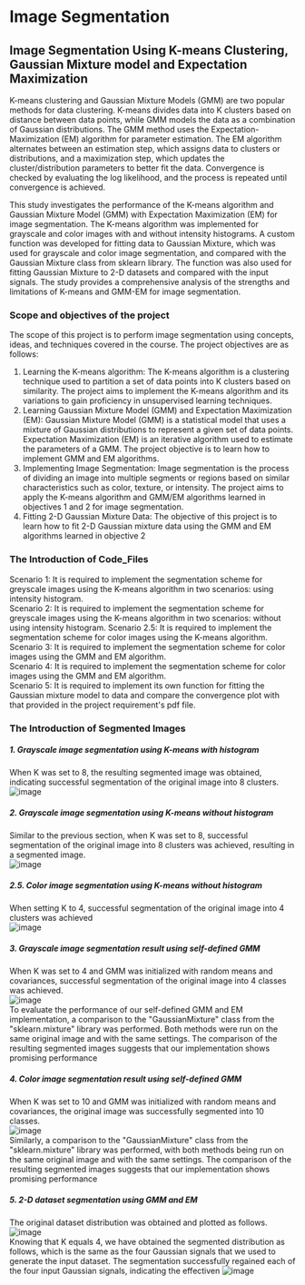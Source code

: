 # Image Segmentation 
## Image Segmentation Using K-means Clustering, Gaussian Mixture model and Expectation Maximization
K-means clustering and Gaussian Mixture Models (GMM) are two popular methods for data clustering. K-means divides data into K clusters based on distance between data points, while GMM models the data as a combination of Gaussian distributions. The GMM method uses the Expectation-Maximization (EM) algorithm for parameter estimation. The EM algorithm alternates between an estimation step, which assigns data to clusters or distributions, and a maximization step, which updates the cluster/distribution parameters to better fit the data. Convergence is checked by evaluating the log likelihood, and the process is repeated until convergence is achieved. 

This study investigates the performance of the K-means algorithm and Gaussian Mixture Model (GMM) with Expectation Maximization (EM) for image segmentation. The K-means 
algorithm was implemented for grayscale and color images with and without intensity histograms. A custom function was developed for fitting data to Gaussian Mixture, which was used for grayscale and color image segmentation, and compared with the Gaussian Mixture class from sklearn library. The function was also used for fitting Gaussian Mixture to 2-D datasets and compared with the input signals. The study provides a comprehensive analysis of the strengths and limitations of K-means and GMM-EM for image segmentation.

### Scope and objectives of the project
The scope of this project is to perform image segmentation using concepts, ideas, and 
techniques covered in the course. The project objectives are as follows:
1) Learning the K-means algorithm: The K-means algorithm is a clustering technique used to 
partition a set of data points into K clusters based on similarity. The project aims to implement 
the K-means algorithm and its variations to gain proficiency in unsupervised learning 
techniques.
2) Learning Gaussian Mixture Model (GMM) and Expectation Maximization (EM): Gaussian 
Mixture Model (GMM) is a statistical model that uses a mixture of Gaussian distributions to 
represent a given set of data points. Expectation Maximization (EM) is an iterative algorithm 
used to estimate the parameters of a GMM. The project objective is to learn how to implement 
GMM and EM algorithms.
3) Implementing Image Segmentation: Image segmentation is the process of dividing an image 
into multiple segments or regions based on similar characteristics such as color, texture, or 
intensity. The project aims to apply the K-means algorithm and GMM/EM algorithms learned 
in objectives 1 and 2 for image segmentation.
4) Fitting 2-D Gaussian Mixture Data: The objective of this project is to learn how to fit 2-D 
Gaussian mixture data using the GMM and EM algorithms learned in objective 2

### The Introduction of Code_Files
  Scenario 1: It is required to implement the segmentation scheme for greyscale images using the K-means algorithm in two scenarios: using intensity histogram.  
  Scenario 2: It is required to implement the segmentation scheme for greyscale images using the K-means algorithm in two scenarios: without using intensity histogram. 
  Scenario 2.5: It is required to implement the segmentation scheme for color images using the K-means algorithm.  
  Scenario 3: It is required to implement the segmentation scheme for color images using the GMM and EM algorithm.  
  Scenario 4: It is required to implement the segmentation scheme for color images using the GMM and EM algorithm.  
  Scenario 5: It is required to implement its own function for fitting the Gaussian mixture model to data and compare the convergence plot with that provided in the project requirement's pdf file.
 

### The Introduction of Segmented Images
##### 1. Grayscale image segmentation using K-means with histogram
When K was set to 8, the resulting segmented image was obtained, indicating successful segmentation of the original image into 8 clusters.
![image](https://github.com/Chin-Sun/Image-Segmentation/blob/fdad1b86d18377c13c758a8e05829c8cef6727af/Segmented%20Images/Scenario1/output.png)
##### 2. Grayscale image segmentation using K-means without histogram
Similar to the previous section, when K was set to 8, successful segmentation of the original image into 8 clusters was achieved, resulting in a segmented image.     
![image](https://github.com/Chin-Sun/Image-Segmentation/blob/0cf09ece5cac1dd822cbf3549b01c85262b98aaa/Segmented%20Images/Scenario2/output.png)
##### 2.5. Color image segmentation using K-means without histogram
When setting K to 4, successful segmentation of the original image into 4 clusters was achieved     
![image](https://github.com/Chin-Sun/Image-Segmentation/blob/0cf09ece5cac1dd822cbf3549b01c85262b98aaa/Segmented%20Images/Scenario2.5/output.png)  
##### 3. Grayscale image segmentation result using self-defined GMM
When K was set to 4 and GMM was initialized with random means and covariances, successful segmentation of the original image into 4 classes was achieved.  
![image](https://github.com/Chin-Sun/Image-Segmentation/blob/0cf09ece5cac1dd822cbf3549b01c85262b98aaa/Segmented%20Images/Scenario2.5/output.png)  
To evaluate the performance of our self-defined GMM and EM implementation, a comparison to the "GaussianMixture" class from the "sklearn.mixture" library was performed. Both methods were run on the same original image and with the same settings. The comparison of the resulting segmented images suggests that our implementation shows promising performance
##### 4. Color image segmentation result using self-defined GMM
When K was set to 10 and GMM was initialized with random means and covariances, the original image was successfully segmented into 10 classes.  
![image](https://github.com/Chin-Sun/Image-Segmentation/blob/0cf09ece5cac1dd822cbf3549b01c85262b98aaa/Segmented%20Images/Scenario2.5/output.png)    
Similarly, a comparison to the "GaussianMixture" class from the "sklearn.mixture" library was performed, with both methods being run on the same original image and with the same settings. The comparison of the resulting segmented images suggests that our implementation shows promising performance
##### 5. 2-D dataset segmentation using GMM and EM
The original dataset distribution was obtained and plotted as follows.
![image](https://github.com/Chin-Sun/Image-Segmentation/blob/0cf09ece5cac1dd822cbf3549b01c85262b98aaa/Segmented%20Images/Scenario2.5/output.png)    
Knowing that K equals 4, we have obtained the segmented distribution as follows, which is the same as the four Gaussian signals that we used to generate the input dataset. The segmentation successfully regained each of the four input Gaussian signals, indicating the effectiven
![image](https://github.com/Chin-Sun/Image-Segmentation/blob/0cf09ece5cac1dd822cbf3549b01c85262b98aaa/Segmented%20Images/Scenario2.5/output.png) 
